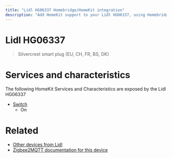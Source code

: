 ```yaml
---
title: "Lidl HG06337 Homebridge/HomeKit integration"
description: "Add HomeKit support to your Lidl HG06337, using Homebridge, Zigbee2MQTT and homebridge-z2m."
---
```

<!---
This file has been GENERATED using src/docgen/docgen.ts
DO NOT EDIT THIS FILE MANUALLY!
-->
# Lidl HG06337
> Silvercrest smart plug (EU, CH, FR, BS, DK)


# Services and characteristics
The following HomeKit Services and Characteristics are exposed by
the Lidl HG06337

* [Switch](../../switch.md)
  * On


# Related
* [Other devices from Lidl](../index.md#lidl)
* [Zigbee2MQTT documentation for this device](https://www.zigbee2mqtt.io/devices/HG06337.html)